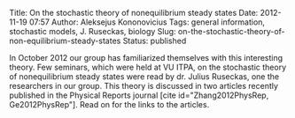 Title: On the stochastic theory of nonequilibrium steady states
Date: 2012-11-19 07:57
Author: Aleksejus Kononovicius
Tags: general information, stochastic models, J. Ruseckas, biology
Slug: on-the-stochastic-theory-of-non-equilibrium-steady-states
Status: published

In October 2012
our group has familiarized themselves with this interesting theory. Few
seminars, which were held at VU ITPA, on the stochastic theory of
nonequilibrium steady states were read by dr. Julius Ruseckas, one the
researchers in our group. This theory is discussed in two articles
recently published in the Physical Reports journal \[cite
id="Zhang2012PhysRep, Ge2012PhysRep"\]. Read
on for the links to the
articles.
